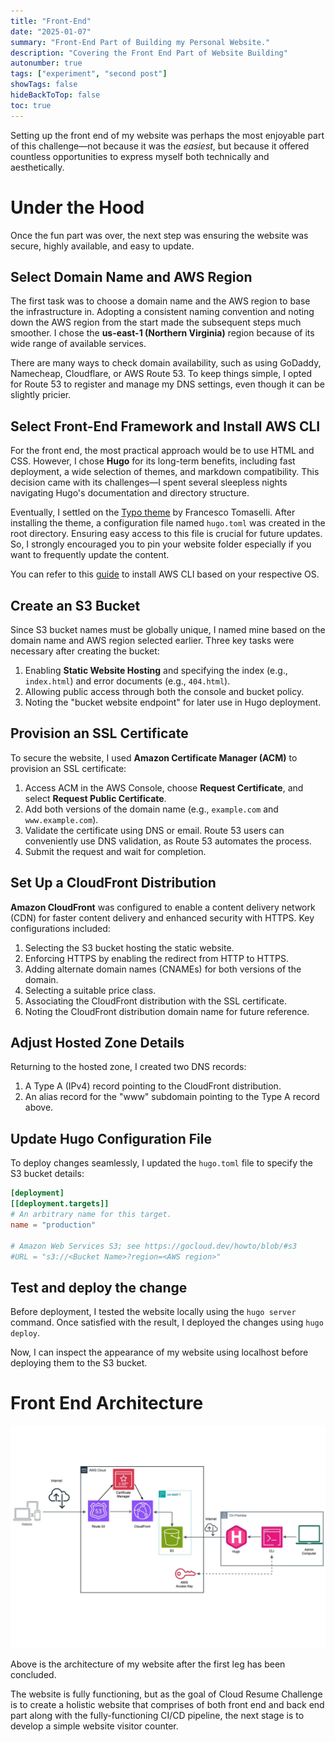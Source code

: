 ```yaml
---
title: "Front-End"
date: "2025-01-07"
summary: "Front-End Part of Building my Personal Website."
description: "Covering the Front End Part of Website Building"
autonumber: true
tags: ["experiment", "second post"]
showTags: false
hideBackToTop: false
toc: true
---
```

Setting up the front end of my website was perhaps the most enjoyable part of this challenge—not because it was the *easiest*, but because it offered countless opportunities to express myself both technically and aesthetically.  

# Under the Hood  
Once the fun part was over, the next step was ensuring the website was secure, highly available, and easy to update.  

## Select Domain Name and AWS Region  
The first task was to choose a domain name and the AWS region to base the infrastructure in. Adopting a consistent naming convention and noting down the AWS region from the start made the subsequent steps much smoother. I chose the **us-east-1 (Northern Virginia)** region because of its wide range of available services.  

There are many ways to check domain availability, such as using GoDaddy, Namecheap, Cloudflare, or AWS Route 53. To keep things simple, I opted for Route 53 to register and manage my DNS settings, even though it can be slightly pricier.  

## Select Front-End Framework and Install AWS CLI  
For the front end, the most practical approach would be to use HTML and CSS. However, I chose **Hugo** for its long-term benefits, including fast deployment, a wide selection of themes, and markdown compatibility. This decision came with its challenges—I spent several sleepless nights navigating Hugo's documentation and directory structure.  

Eventually, I settled on the [Typo theme](https://github.com/tomfran/typo) by Francesco Tomaselli. After installing the theme, a configuration file named `hugo.toml` was created in the root directory. Ensuring easy access to this file is crucial for future updates. So, I strongly encouraged you to pin your website folder especially if you want to frequently update the content.

You can refer to this [guide](https://docs.aws.amazon.com/cli/latest/userguide/getting-started-install.html) to install AWS CLI based on your respective OS.

## Create an S3 Bucket  
Since S3 bucket names must be globally unique, I named mine based on the domain name and AWS region selected earlier. Three key tasks were necessary after creating the bucket:  
1. Enabling **Static Website Hosting** and specifying the index (e.g., `index.html`) and error documents (e.g., `404.html`).  
2. Allowing public access through both the console and bucket policy.  
3. Noting the "bucket website endpoint" for later use in Hugo deployment.  

## Provision an SSL Certificate  
To secure the website, I used **Amazon Certificate Manager (ACM)** to provision an SSL certificate:  
1. Access ACM in the AWS Console, choose **Request Certificate**, and select **Request Public Certificate**.  
2. Add both versions of the domain name (e.g., `example.com` and `www.example.com`).  
3. Validate the certificate using DNS or email. Route 53 users can conveniently use DNS validation, as Route 53 automates the process.  
4. Submit the request and wait for completion.  

## Set Up a CloudFront Distribution  
**Amazon CloudFront** was configured to enable a content delivery network (CDN) for faster content delivery and enhanced security with HTTPS. Key configurations included:  
1. Selecting the S3 bucket hosting the static website.  
2. Enforcing HTTPS by enabling the redirect from HTTP to HTTPS.  
3. Adding alternate domain names (CNAMEs) for both versions of the domain.  
4. Selecting a suitable price class.  
5. Associating the CloudFront distribution with the SSL certificate.  
6. Noting the CloudFront distribution domain name for future reference.  

## Adjust Hosted Zone Details  
Returning to the hosted zone, I created two DNS records:  
1. A Type A (IPv4) record pointing to the CloudFront distribution.  
2. An alias record for the "www" subdomain pointing to the Type A record above.  

## Update Hugo Configuration File  
To deploy changes seamlessly, I updated the `hugo.toml` file to specify the S3 bucket details:  

````toml
[deployment]
[[deployment.targets]]
# An arbitrary name for this target.
name = "production"

# Amazon Web Services S3; see https://gocloud.dev/howto/blob/#s3
#URL = "s3://<Bucket Name>?region=<AWS region>"
````
## Test and deploy the change
Before deployment, I tested the website locally using the `hugo server` command. Once satisfied with the result, I deployed the changes using `hugo deploy`.

Now, I can inspect the appearance of my website using localhost before deploying them to the S3 bucket.

# Front End Architecture
![img](./frontend.webp)

Above is the architecture of my website after the first leg has been concluded. 

The website is fully functioning, but as the goal of Cloud Resume Challenge is to create a holistic website that comprises of both front end and back end part along with the fully-functioning CI/CD pipeline, the next stage is to develop a simple website visitor counter.


